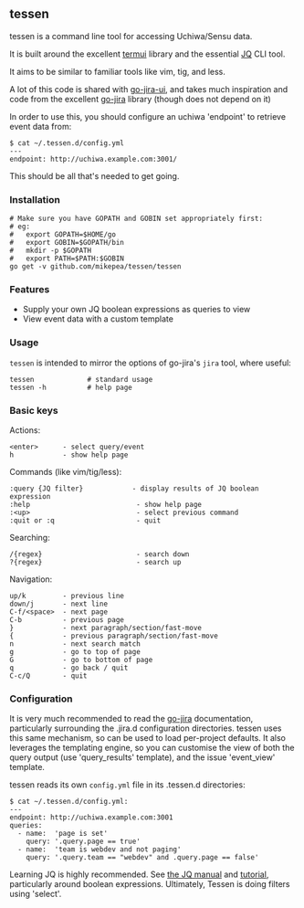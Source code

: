 tessen
------

tessen is a command line tool for accessing Uchiwa/Sensu data.

It is built around the excellent [termui](https://github.com/gizak/termui) library and
the essential [JQ](https://stedolan.github.io/jq/) CLI tool.

It aims to be similar to familiar tools like vim, tig, and less.

A lot of this code is shared with
[go-jira-ui](https://github.com/mikepea/go-jira-ui), and takes much inspiration
and code from the excellent [go-jira](https://github.com/Netflix-Skunkworks/go-jira) library
(though does not depend on it)

In order to use this, you should configure an uchiwa 'endpoint' to retrieve
event data from:

    $ cat ~/.tessen.d/config.yml
    ---
    endpoint: http://uchiwa.example.com:3001/

This should be all that's needed to get going.

### Installation

    # Make sure you have GOPATH and GOBIN set appropriately first:
    # eg:
    #   export GOPATH=$HOME/go
    #   export GOBIN=$GOPATH/bin
    #   mkdir -p $GOPATH
    #   export PATH=$PATH:$GOBIN
    go get -v github.com/mikepea/tessen/tessen

### Features

* Supply your own JQ boolean expressions as queries to view
* View event data with a custom template

### Usage

`tessen` is intended to mirror the options of go-jira's `jira` tool, where
useful:

    tessen             # standard usage
    tessen -h          # help page

### Basic keys

Actions:

    <enter>      - select query/event
    h            - show help page

Commands (like vim/tig/less):

    :query {JQ filter}            - display results of JQ boolean expression
    :help                          - show help page
    :<up>                          - select previous command
    :quit or :q                    - quit

Searching:

    /{regex}                       - search down
    ?{regex}                       - search up

Navigation:

    up/k         - previous line
    down/j       - next line
    C-f/<space>  - next page
    C-b          - previous page
    }            - next paragraph/section/fast-move
    {            - previous paragraph/section/fast-move
    n            - next search match
    g            - go to top of page
    G            - go to bottom of page
    q            - go back / quit
    C-c/Q        - quit


### Configuration

It is very much recommended to read the
[go-jira](https://github.com/Netflix-Skunkworks/go-jira) documentation,
particularly surrounding the .jira.d configuration directories. tessen uses
this same mechanism, so can be used to load per-project defaults. It also
leverages the templating engine, so you can customise the view of both the
query output (use 'query_results' template), and the issue 'event_view' template.

tessen reads its own `config.yml` file in its .tessen.d directories:

    $ cat ~/.tessen.d/config.yml:
    ---
    endpoint: http://uchiwa.example.com:3001
    queries:
      - name:  'page is set'
        query: '.query.page == true'
      - name:  'team is webdev and not paging'
        query: '.query.team == "webdev" and .query.page == false'

Learning JQ is highly recommended. See [the JQ
manual](https://stedolan.github.io/jq/manual/) and
[tutorial](https://stedolan.github.io/jq/tutorial/), particularly around
boolean expressions. Ultimately, Tessen is doing filters using 'select'.
